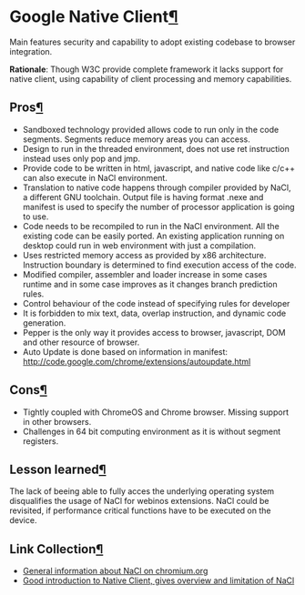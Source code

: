 Google Native Client[¶](#Google-Native-Client)
==============================================

Main features security and capability to adopt existing codebase to
browser integration.

**Rationale**: Though W3C provide complete framework it lacks support
for native client, using capability of client processing and memory
capabilities.

Pros[¶](#Pros)
--------------

-   Sandboxed technology provided allows code to run only in the code
    segments. Segments reduce memory areas you can access.
-   Design to run in the threaded environment, does not use ret
    instruction instead uses only pop and jmp.
-   Provide code to be written in html, javascript, and native code like
    c/c++ can also execute in NaCl environment.
-   Translation to native code happens through compiler provided by
    NaCl, a different GNU toolchain. Output file is having format .nexe
    and manifest is used to specify the number of processor application
    is going to use.
-   Code needs to be recompiled to run in the NaCl environment. All the
    existing code can be easily ported. An existing application running
    on desktop could run in web environment with just a compilation.
-   Uses restricted memory access as provided by x86 architecture.
    Instruction boundary is determined to find execution access of the
    code.
-   Modified compiler, assembler and loader increase in some cases
    runtime and in some case improves as it changes branch prediction
    rules.
-   Control behaviour of the code instead of specifying rules for
    developer
-   It is forbidden to mix text, data, overlap instruction, and dynamic
    code generation.
-   Pepper is the only way it provides access to browser, javascript,
    DOM and other resource of browser.
-   Auto Update is done based on information in manifest:
    <http://code.google.com/chrome/extensions/autoupdate.html>

Cons[¶](#Cons)
--------------

-   Tightly coupled with ChromeOS and Chrome browser. Missing support in
    other browsers.
-   Challenges in 64 bit computing environment as it is without segment
    registers.

Lesson learned[¶](#Lesson-learned)
----------------------------------

The lack of beeing able to fully acces the underlying operating system
disqualifies the usage of NaCl for webinos extensions. NaCl could be
revisited, if performance critical functions have to be executed on the
device.

Link Collection[¶](#Link-Collection)
------------------------------------

-   [General information about NaCl on
    chromium.org](http://www.chromium.org/nativeclient)
-   [Good introduction to Native Client, gives overview and limitation
    of
    NaCl](http://www.cs.umd.edu/class/spring2011/cmsc838g/lectures/NativeClient.pdf)

